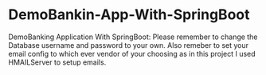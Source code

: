 # DemoBankin-App-With-SpringBoot
DemoBanking Application With SpringBoot: 
Please remember to change the Database username and password to your own. 
Also remeber to set your email config to which ever vendor of your choosing as in this project I used HMAILServer to setup emails.
